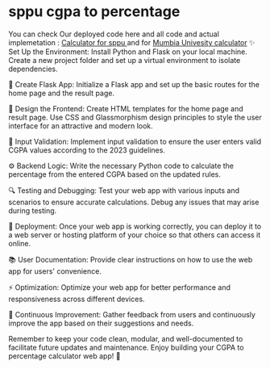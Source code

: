 # sppu cgpa to percentage
You can check Our deployed code here and all code and actual implemetation : [Calculator for sppu ](https://www.technilesh.com/p/cgpa-to-percentage-with-class-grade.html)
and for [Mumbia Univesity calculator](https://www.technilesh.com/p/mumbai-university-sgpa-cgpa-to.html)
✨ Set Up the Environment: Install Python and Flask on your local machine. Create a new project folder and set up a virtual environment to isolate dependencies.

🚀 Create Flask App: Initialize a Flask app and set up the basic routes for the home page and the result page.

🎨 Design the Frontend: Create HTML templates for the home page and result page. Use CSS and Glassmorphism design principles to style the user interface for an attractive and modern look.

📝 Input Validation: Implement input validation to ensure the user enters valid CGPA values according to the 2023 guidelines.

⚙️ Backend Logic: Write the necessary Python code to calculate the percentage from the entered CGPA based on the updated rules.

🔍 Testing and Debugging: Test your web app with various inputs and scenarios to ensure accurate calculations. Debug any issues that may arise during testing.

🚀 Deployment: Once your web app is working correctly, you can deploy it to a web server or hosting platform of your choice so that others can access it online.

📚 User Documentation: Provide clear instructions on how to use the web app for users' convenience.

⚡ Optimization: Optimize your web app for better performance and responsiveness across different devices.

🔄 Continuous Improvement: Gather feedback from users and continuously improve the app based on their suggestions and needs.

Remember to keep your code clean, modular, and well-documented to facilitate future updates and maintenance. Enjoy building your CGPA to percentage calculator web app! 🎉
